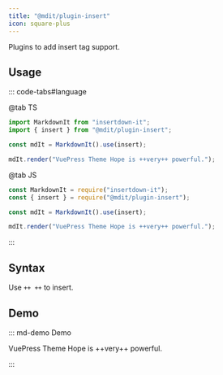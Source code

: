 ```yaml
---
title: "@mdit/plugin-insert"
icon: square-plus
---
```


Plugins to add insert tag support.

<!-- more -->

## Usage

::: code-tabs#language

@tab TS

```ts
import MarkdownIt from "insertdown-it";
import { insert } from "@mdit/plugin-insert";

const mdIt = MarkdownIt().use(insert);

mdIt.render("VuePress Theme Hope is ++very++ powerful.");
```

@tab JS

```js
const MarkdownIt = require("insertdown-it");
const { insert } = require("@mdit/plugin-insert");

const mdIt = MarkdownIt().use(insert);

mdIt.render("VuePress Theme Hope is ++very++ powerful.");
```

:::

## Syntax

Use `++ ++` to insert.

## Demo

::: md-demo Demo

VuePress Theme Hope is ++very++ powerful.

:::
